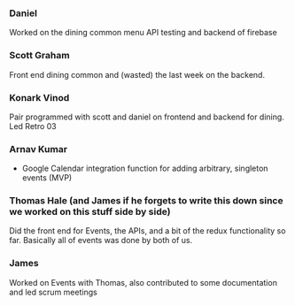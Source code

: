 ### Daniel

Worked on the dining common menu API testing and backend of firebase


### Scott Graham
Front end dining common and (wasted) the last week on the backend.

### Konark Vinod
Pair programmed with scott and daniel on frontend and backend for dining. Led Retro 03


### Arnav Kumar
- Google Calendar integration function for adding arbitrary, singleton events (MVP)

### Thomas Hale (and James if he forgets to write this down since we worked on this stuff side by side)
Did the front end for Events, the APIs, and a bit of the redux functionality so far. Basically all of events was done by both of us.

### James

Worked on Events with Thomas, also contributed to some documentation and led scrum meetings
